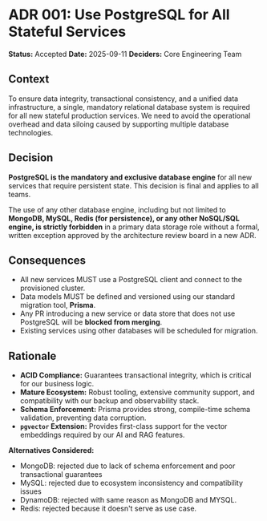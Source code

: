 # ADR 001: Use PostgreSQL for All Stateful Services

**Status:** Accepted
**Date:** 2025-09-11
**Deciders:** Core Engineering Team

## Context

To ensure data integrity, transactional consistency, and a unified data infrastructure, a single, mandatory relational database system is required for all new stateful production services. We need to avoid the operational overhead and data siloing caused by supporting multiple database technologies.

## Decision

**PostgreSQL is the mandatory and exclusive database engine** for all new services that require persistent state. This decision is final and applies to all teams.

The use of any other database engine, including but not limited to **MongoDB, MySQL, Redis (for persistence), or any other NoSQL/SQL engine, is strictly forbidden** in a primary data storage role without a formal, written exception approved by the architecture review board in a new ADR.

## Consequences

-   All new services MUST use a PostgreSQL client and connect to the provisioned cluster.
-   Data models MUST be defined and versioned using our standard migration tool, **Prisma**.
-   Any PR introducing a new service or data store that does not use PostgreSQL will be **blocked from merging**.
-   Existing services using other databases will be scheduled for migration.

## Rationale

-   **ACID Compliance:** Guarantees transactional integrity, which is critical for our business logic.
-   **Mature Ecosystem:** Robust tooling, extensive community support, and compatibility with our backup and observability stack.
-   **Schema Enforcement:** Prisma provides strong, compile-time schema validation, preventing data corruption.
-   **`pgvector` Extension:** Provides first-class support for the vector embeddings required by our AI and RAG features.

**Alternatives Considered:**  
- MongoDB: rejected due to lack of schema enforcement and poor transactional guarantees  
- MySQL: rejected due to ecosystem inconsistency and compatibility issues
- DynamoDB: rejected with same reason as MongoDB and MYSQL.
- Redis: rejected because it doesn't serve as use case.